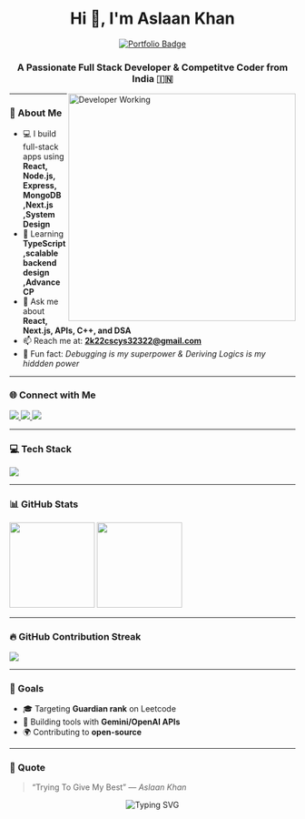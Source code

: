 <!-- ⚡ Aslaan Khan | Sleek Dark-Themed GitHub Profile README -->

<h1 align="center">Hi 👋, I'm Aslaan Khan</h1>

<p align="center">
  <a href="https://keen-chebakia-dffabd.netlify.app/" target="_blank">
    <img src="https://img.shields.io/badge/My Portfolio-000000?style=for-the-badge&logo=vercel&logoColor=white" alt="Portfolio Badge" />
  </a>
</p>

<h3 align="center">A Passionate Full Stack Developer & Competitve Coder from India 🇮🇳</h3>

<img align="right" width="400" src="https://camo.githubusercontent.com/c87ad6a19c7544e9b15b362bb5db638da7bb26f1d4442ed5bdf7c9e01640b751/68747470733a2f2f6d69722d73332d63646e2d63662e626568616e63652e6e65742f70726f6a6563745f6d6f64756c65732f68642f3036663231613136313932313931392e363363643738383764306137302e676966" alt="Developer Working" />

---

### 🧠 About Me

- 💻 I build full-stack apps using **React, Node.js, Express, MongoDB ,Next.js ,System Design**
- 🧠 Learning **TypeScript ,scalable backend design ,Advance CP**
- 💬 Ask me about **React, Next.js, APIs, C++, and DSA**
- 📫 Reach me at: **2k22cscys32322@gmail.com**
- 🏹 Fun fact: *Debugging is my superpower & Deriving Logics is my hiddden power*

---

### 🌐 Connect with Me

<p align="left">
  <a href="https://www.linkedin.com/in/" target="_blank">
    <img src="https://img.shields.io/badge/LinkedIn-0077B5?style=for-the-badge&logo=linkedin&logoColor=white" />
  </a>
  <a href="https://leetcode.com/aslaan001/" target="_blank">
    <img src="https://img.shields.io/badge/LeetCode-FFA116?style=for-the-badge&logo=leetcode&logoColor=white" />
  </a>
  <a href="https://www.hackerrank.com/profile/2k22cscys32322" target="_blank">
    <img src="https://img.shields.io/badge/HackerRank-2EC866?style=for-the-badge&logo=hackerrank&logoColor=white" />
  </a>
</p>

---

### 💻 Tech Stack

<p align="left">
  <img src="https://skillicons.dev/icons?i=html,css,js,react,nextjs,nodejs,express,mongodb,python,django,cpp,c,git,github,vscode,postman" />
</p>

---

### 📊 GitHub Stats

<p align="left">
  <img src="https://github-readme-stats.vercel.app/api?username=Aslaan001&show_icons=true&theme=tokyonight&border_radius=10" height="150"/>
  <img src="https://github-readme-stats.vercel.app/api/top-langs/?username=Aslaan001&layout=compact&theme=tokyonight&border_radius=10" height="150"/>
</p>

---

### 🔥 GitHub Contribution Streak

<p align="left">
  <img src="https://streak-stats.demolab.com?user=Aslaan001&theme=tokyonight&hide_border=true&border_radius=10" />
</p>

---

### 🎯 Goals

- 🎓 Targeting **Guardian rank** on Leetcode
- 🚀 Building tools with **Gemini/OpenAI APIs**  
- 🌍 Contributing to **open-source**

---

### 💬 Quote

> “Trying To Give My Best” — *Aslaan Khan*

<p align="center">
  <img src="https://readme-typing-svg.demolab.com?font=Fira+Code&pause=1000&color=00F7FF&center=true&width=435&lines=Thanks+for+visiting+my+profile!" alt="Typing SVG" />
</p>
